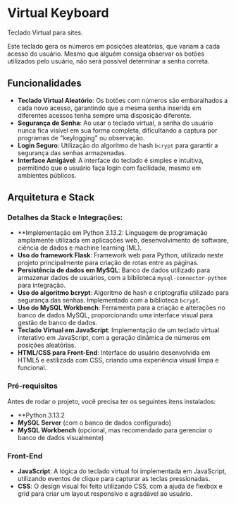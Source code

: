 # Virtual Keyboard

Teclado Virtual para sites.

Este teclado gera os números em posições aleatórias, que variam a cada acesso do usuário. Mesmo que alguém consiga observar os botões utilizados pelo usuário, não será possível determinar a senha correta.

## Funcionalidades

- **Teclado Virtual Aleatório**: Os botões com números são embaralhados a cada novo acesso, garantindo que a mesma senha inserida em diferentes acessos tenha sempre uma disposição diferente.
- **Segurança de Senha**: Ao usar o teclado virtual, a senha do usuário nunca fica visível em sua forma completa, dificultando a captura por programas de "keylogging" ou observação.
- **Login Seguro**: Utilização do algoritmo de hash `bcrypt` para garantir a segurança das senhas armazenadas.
- **Interface Amigável**: A interface do teclado é simples e intuitiva, permitindo que o usuário faça login com facilidade, mesmo em ambientes públicos.

## Arquitetura e Stack

### Detalhes da Stack e Integrações:

- **Implementação em Python 3.13.2: Linguagem de programação amplamente utilizada em aplicações web, desenvolvimento de software, ciência de dados e machine learning (ML).
- **Uso do framework Flask**: Framework web para Python, utilizado neste projeto principalmente para criação de rotas entre as páginas.
- **Persistência de dados em MySQL**: Banco de dados utilizado para armazenar dados de usuários, com a biblioteca `mysql-connector-python` para integração.
- **Uso do algoritmo bcrypt**: Algoritmo de hash e criptografia utilizado para segurança das senhas. Implementado com a biblioteca `bcrypt`.
- **Uso do MySQL Workbench**: Ferramenta para a criação e alterações no banco de dados MySQL, proporcionando uma interface visual para gestão de banco de dados.
- **Teclado Virtual em JavaScript**: Implementação de um teclado virtual interativo em JavaScript, com a geração dinâmica de números em posições aleatórias.
- **HTML/CSS para Front-End**: Interface do usuário desenvolvida em HTML5 e estilizada com CSS, criando uma experiência visual limpa e funcional.


### Pré-requisitos

Antes de rodar o projeto, você precisa ter os seguintes itens instalados:

- **Python 3.13.2 
- **MySQL Server** (com o banco de dados configurado)
- **MySQL Workbench** (opcional, mas recomendado para gerenciar o banco de dados visualmente)


### Front-End

- **JavaScript**: A lógica do teclado virtual foi implementada em JavaScript, utilizando eventos de clique para capturar as teclas pressionadas.
- **CSS**: O design visual foi feito utilizando CSS, com a ajuda de flexbox e grid para criar um layout responsivo e agradável ao usuário.
